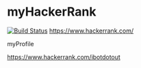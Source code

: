 myHackerRank
============
[![Build
Status](https://drone.io/github.com/ibotdotout/myHackerRank-Python-TDD/status.png)](https://drone.io/github.com/ibotdotout/myHackerRank-Python-TDD/latest)
https://www.hackerrank.com/

myProfile

https://www.hackerrank.com/ibotdotout
